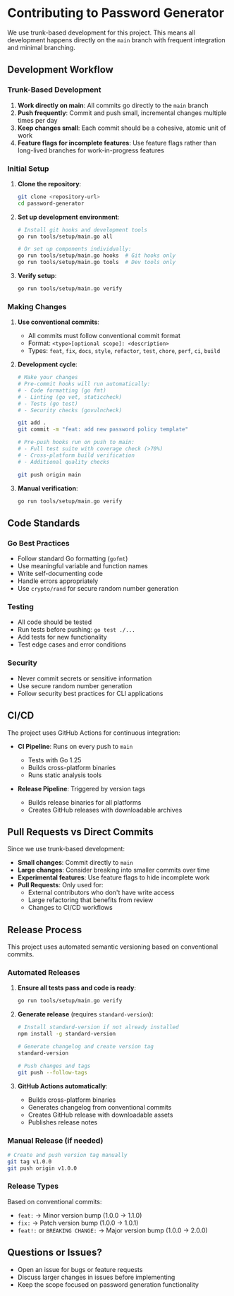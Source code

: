 # Contributing to Password Generator

We use trunk-based development for this project. This means all development happens directly on the `main` branch with frequent integration and minimal branching.

## Development Workflow

### Trunk-Based Development

1. **Work directly on main**: All commits go directly to the `main` branch
2. **Push frequently**: Commit and push small, incremental changes multiple times per day
3. **Keep changes small**: Each commit should be a cohesive, atomic unit of work
4. **Feature flags for incomplete features**: Use feature flags rather than long-lived branches for work-in-progress features

### Initial Setup

1. **Clone the repository**:
   ```bash
   git clone <repository-url>
   cd password-generator
   ```

2. **Set up development environment**:
   ```bash
   # Install git hooks and development tools
   go run tools/setup/main.go all
   
   # Or set up components individually:
   go run tools/setup/main.go hooks  # Git hooks only
   go run tools/setup/main.go tools  # Dev tools only
   ```

3. **Verify setup**:
   ```bash
   go run tools/setup/main.go verify
   ```

### Making Changes

1. **Use conventional commits**:
   - All commits must follow conventional commit format
   - Format: `<type>[optional scope]: <description>`
   - Types: `feat`, `fix`, `docs`, `style`, `refactor`, `test`, `chore`, `perf`, `ci`, `build`

2. **Development cycle**:
   ```bash
   # Make your changes
   # Pre-commit hooks will run automatically:
   # - Code formatting (go fmt)
   # - Linting (go vet, staticcheck)
   # - Tests (go test)
   # - Security checks (govulncheck)
   
   git add .
   git commit -m "feat: add new password policy template"
   
   # Pre-push hooks run on push to main:
   # - Full test suite with coverage check (>70%)
   # - Cross-platform build verification
   # - Additional quality checks
   
   git push origin main
   ```

3. **Manual verification**:
   ```bash
   go run tools/setup/main.go verify
   ```

## Code Standards

### Go Best Practices
- Follow standard Go formatting (`gofmt`)
- Use meaningful variable and function names
- Write self-documenting code
- Handle errors appropriately
- Use `crypto/rand` for secure random number generation

### Testing
- All code should be tested
- Run tests before pushing: `go test ./...`
- Add tests for new functionality
- Test edge cases and error conditions

### Security
- Never commit secrets or sensitive information
- Use secure random number generation
- Follow security best practices for CLI applications

## CI/CD

The project uses GitHub Actions for continuous integration:

- **CI Pipeline**: Runs on every push to `main`
  - Tests with Go 1.25
  - Builds cross-platform binaries
  - Runs static analysis tools

- **Release Pipeline**: Triggered by version tags
  - Builds release binaries for all platforms
  - Creates GitHub releases with downloadable archives

## Pull Requests vs Direct Commits

Since we use trunk-based development:

- **Small changes**: Commit directly to `main`
- **Large changes**: Consider breaking into smaller commits over time
- **Experimental features**: Use feature flags to hide incomplete work
- **Pull Requests**: Only used for:
  - External contributors who don't have write access
  - Large refactoring that benefits from review
  - Changes to CI/CD workflows

## Release Process

This project uses automated semantic versioning based on conventional commits.

### Automated Releases

1. **Ensure all tests pass and code is ready**:
   ```bash
   go run tools/setup/main.go verify
   ```

2. **Generate release** (requires `standard-version`):
   ```bash
   # Install standard-version if not already installed
   npm install -g standard-version
   
   # Generate changelog and create version tag
   standard-version
   
   # Push changes and tags
   git push --follow-tags
   ```

3. **GitHub Actions automatically**:
   - Builds cross-platform binaries
   - Generates changelog from conventional commits
   - Creates GitHub release with downloadable assets
   - Publishes release notes

### Manual Release (if needed)

```bash
# Create and push version tag manually
git tag v1.0.0
git push origin v1.0.0
```

### Release Types

Based on conventional commits:
- `feat:` → Minor version bump (1.0.0 → 1.1.0)
- `fix:` → Patch version bump (1.0.0 → 1.0.1)
- `feat!:` or `BREAKING CHANGE:` → Major version bump (1.0.0 → 2.0.0)

## Questions or Issues?

- Open an issue for bugs or feature requests
- Discuss larger changes in issues before implementing
- Keep the scope focused on password generation functionality